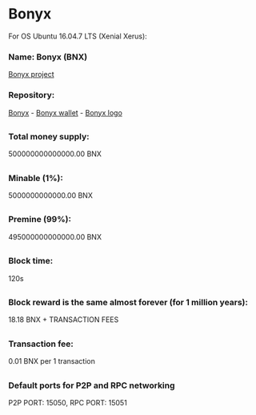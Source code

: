 # Bonyx

For OS Ubuntu 16.04.7 LTS (Xenial Xerus):

### Name: Bonyx (BNX)

[Bonyx project](https://github.com/bonyx-project/)

### Repository:

[Bonyx](https://github.com/bonyx-project/bonyx/) - [Bonyx wallet](https://github.com/bonyx-project/bonyx-wallet/) - [Bonyx logo](https://github.com/bonyx-project/bonyx-logo/)
##
##
### Total money supply:
500000000000000.00 BNX
##
### Minable (1%):
5000000000000.00 BNX
##
### Premine (99%):
495000000000000.00 BNX
##
##
### Block time:
120s
##
### Block reward is the same almost forever (for 1 million years): 
18.18 BNX + TRANSACTION FEES
##
### Transaction fee:
0.01 BNX per 1 transaction
##
##
### Default ports for P2P and RPC networking
P2P PORT: 15050, RPC PORT: 15051
